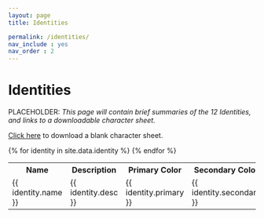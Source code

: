 ```yaml
---
layout: page
title: Identities

permalink: /identities/
nav_include : yes
nav_order : 2
---
```

<head>
  <script type="text/javascript" src="../live/js/index.js"></script>
  <link rel="stylesheet" href="../assets/css/main.css">
</head>

# Identities

PLACEHOLDER: *This page will contain brief summaries of the 12 Identities, and links to a downloadable character sheet.*

<a href="../assets/CharSheet_v1.0.0.pdf" target="_blank">Click here</a> to download a blank character sheet. 

<!-- <input type="text" id="myInput" onkeyup="myFunction()" placeholder="Search for abilities.."> -->

<table id="myTable">
  <tr class="header">
    <th>Name</th>
    <th>Description</th>
    <th>Primary Color</th>
    <th>Secondary Color</th>
    <!-- <th style="width:60%;">Name</th>
    <th style="width:40%;">Color</th> -->
  </tr>
  {% for identity in site.data.identity %}
    <tr>
      <td>{{ identity.name }}</td>
      <td>{{ identity.desc }}</td>
      <td>{{ identity.primary }}</td>
      <td>{{ identity.secondary }}</td>
    </tr>
  {% endfor %}
</table>

<script>
function myFunction() {
  // Declare variables
  var input, filter, table, tr, td, i, txtValue;
  input = document.getElementById("myInput");
  filter = input.value.toUpperCase();
  table = document.getElementById("myTable");
  tr = table.getElementsByTagName("tr");

  // Loop through all table rows, and hide those who don't match the search query
  for (i = 0; i < tr.length; i++) {
    td = tr[i].getElementsByTagName("td")[0];
    if (td) {
      txtValue = td.textContent || td.innerText;
      if (txtValue.toUpperCase().indexOf(filter) > -1) {
        tr[i].style.display = "";
      } else {
        tr[i].style.display = "none";
      }
    }
  }
}
</script>
